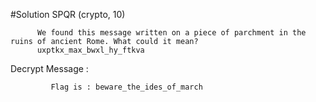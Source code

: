 #Solution SPQR (crypto, 10) 

          We found this message written on a piece of parchment in the ruins of ancient Rome. What could it mean?
          uxptkx_max_bwxl_hy_ftkva 
Decrypt Message :


             Flag is : beware_the_ides_of_march 
